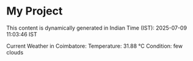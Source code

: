 # My Project

This content is dynamically generated in Indian Time (IST): 2025-07-09 11:03:46 IST


Current Weather in Coimbatore:
Temperature: 31.88 °C
Condition: few clouds
